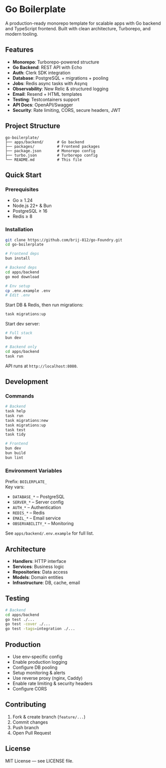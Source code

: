 # Go Boilerplate

A production-ready monorepo template for scalable apps with Go backend and TypeScript frontend. Built with clean architecture, Turborepo, and modern tooling.

## Features

- **Monorepo**: Turborepo-powered structure  
- **Go Backend**: REST API with Echo  
- **Auth**: Clerk SDK integration  
- **Database**: PostgreSQL + migrations + pooling  
- **Jobs**: Redis async tasks with Asynq  
- **Observability**: New Relic & structured logging  
- **Email**: Resend + HTML templates  
- **Testing**: Testcontainers support  
- **API Docs**: OpenAPI/Swagger  
- **Security**: Rate limiting, CORS, secure headers, JWT  

## Project Structure

```
go-boilerplate/
├── apps/backend/      # Go backend
├── packages/          # Frontend packages
├── package.json       # Monorepo config
├── turbo.json         # Turborepo config
└── README.md          # This file
```

## Quick Start

### Prerequisites
- Go ≥ 1.24  
- Node.js 22+ & Bun  
- PostgreSQL ≥ 16  
- Redis ≥ 8  

### Installation
```bash
git clone https://github.com/brij-812/go-Foundry.git
cd go-boilerplate

# Frontend deps
bun install

# Backend deps
cd apps/backend
go mod download

# Env setup
cp .env.example .env
# Edit .env
```

Start DB & Redis, then run migrations:
```bash
task migrations:up
```

Start dev server:
```bash
# Full stack
bun dev

# Backend only
cd apps/backend
task run
```

API runs at `http://localhost:8080`.

## Development

### Commands
```bash
# Backend
task help
task run
task migrations:new
task migrations:up
task test
task tidy

# Frontend
bun dev
bun build
bun lint
```

### Environment Variables
Prefix: `BOILERPLATE_`  
Key vars:
- `DATABASE_*` – PostgreSQL  
- `SERVER_*` – Server config  
- `AUTH_*` – Authentication  
- `REDIS_*` – Redis  
- `EMAIL_*` – Email service  
- `OBSERVABILITY_*` – Monitoring  

See `apps/backend/.env.example` for full list.

## Architecture
- **Handlers**: HTTP interface  
- **Services**: Business logic  
- **Repositories**: Data access  
- **Models**: Domain entities  
- **Infrastructure**: DB, cache, email  

## Testing
```bash
# Backend
cd apps/backend
go test ./...
go test -cover ./...
go test -tags=integration ./...
```

## Production
- Use env-specific config  
- Enable production logging  
- Configure DB pooling  
- Setup monitoring & alerts  
- Use reverse proxy (nginx, Caddy)  
- Enable rate limiting & security headers  
- Configure CORS  

## Contributing
1. Fork & create branch (`feature/...`)  
2. Commit changes  
3. Push branch  
4. Open Pull Request  

## License
MIT License — see LICENSE file.
